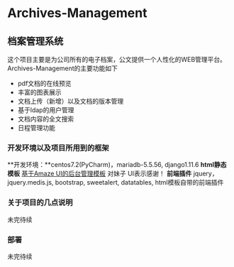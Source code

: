 # Archives-Management
## 档案管理系统
这个项目主要是为公司所有的电子档案，公文提供一个人性化的WEB管理平台。Archives-Management的主要功能如下
- pdf文档的在线预览
- 丰富的图表展示
- 文档上传（新增）以及文档的版本管理
- 基于ldap的用户管理
- 文档内容的全文搜索
- 日程管理功能
### 开发环境以及项目所用到的框架
**开发环境：**centos7.2(PyCharm)，mariadb-5.5.56, django1.11.6
**html静态模板** [基于Amaze UI的后台管理模板](http://tpl.amazeui.org/content.html?21) 对妹子 UI表示感谢！
**前端插件** jquery，jquery.medis.js, bootstrap, sweetalert, datatables, html模板自带的前端插件

### 关于项目的几点说明
未完待续

### 部署
未完待续

